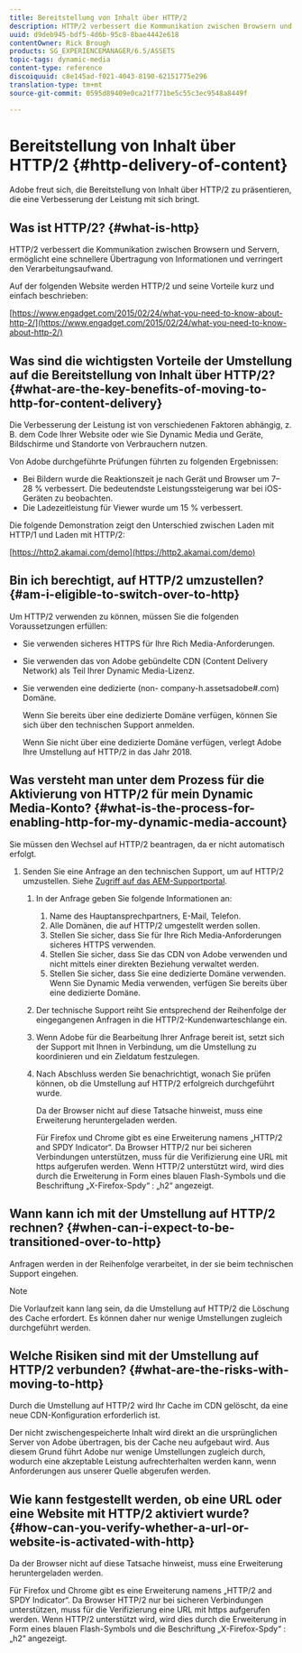 ```yaml
---
title: Bereitstellung von Inhalt über HTTP/2
description: HTTP/2 verbessert die Kommunikation zwischen Browsern und Servern, ermöglicht eine schnellere Übertragung von Informationen und verringert den Verarbeitungsaufwand.
uuid: d9deb945-bdf5-4d6b-95c8-8bae4442e618
contentOwner: Rick Brough
products: SG_EXPERIENCEMANAGER/6.5/ASSETS
topic-tags: dynamic-media
content-type: reference
discoiquuid: c8e145ad-f021-4043-8190-62151775e296
translation-type: tm+mt
source-git-commit: 0595d89409e0ca21f771be5c55c3ec9548a8449f

---
```



# Bereitstellung von Inhalt über HTTP/2 {#http-delivery-of-content}

Adobe freut sich, die Bereitstellung von Inhalt über HTTP/2 zu präsentieren, die eine Verbesserung der Leistung mit sich bringt. 

## Was ist HTTP/2? {#what-is-http}

HTTP/2 verbessert die Kommunikation zwischen Browsern und Servern, ermöglicht eine schnellere Übertragung von Informationen und verringert den Verarbeitungsaufwand.

Auf der folgenden Website werden HTTP/2 und seine Vorteile kurz und einfach beschrieben:

[https://www.engadget.com/2015/02/24/what-you-need-to-know-about-http-2/](https://www.engadget.com/2015/02/24/what-you-need-to-know-about-http-2/)

## Was sind die wichtigsten Vorteile der Umstellung auf die Bereitstellung von Inhalt über HTTP/2? {#what-are-the-key-benefits-of-moving-to-http-for-content-delivery}

Die Verbesserung der Leistung ist von verschiedenen Faktoren abhängig, z. B. dem Code Ihrer Website oder wie Sie Dynamic Media und Geräte, Bildschirme und Standorte von Verbrauchern nutzen.

Von Adobe durchgeführte Prüfungen führten zu folgenden Ergebnissen:

* Bei Bildern wurde die Reaktionszeit je nach Gerät und Browser um 7–28 % verbessert. Die bedeutendste Leistungssteigerung war bei iOS-Geräten zu beobachten.
* Die Ladezeitleistung für Viewer wurde um 15 % verbessert.

Die folgende Demonstration zeigt den Unterschied zwischen Laden mit HTTP/1 und Laden mit HTTP/2:

[https://http2.akamai.com/demo](https://http2.akamai.com/demo)

## Bin ich berechtigt, auf HTTP/2 umzustellen? {#am-i-eligible-to-switch-over-to-http}

Um HTTP/2 verwenden zu können, müssen Sie die folgenden Voraussetzungen erfüllen:

* Sie verwenden sicheres HTTPS für Ihre Rich Media-Anforderungen.
* Sie verwenden das von Adobe gebündelte CDN (Content Delivery Network) als Teil Ihrer Dynamic Media-Lizenz.
* Sie verwenden eine dedizierte (non- company-h.assetsadobe#.com) Domäne.

   Wenn Sie bereits über eine dedizierte Domäne verfügen, können Sie sich über den technischen Support anmelden.

   Wenn Sie nicht über eine dedizierte Domäne verfügen, verlegt Adobe Ihre Umstellung auf HTTP/2 in das Jahr 2018.

## Was versteht man unter dem Prozess für die Aktivierung von HTTP/2 für mein Dynamic Media-Konto? {#what-is-the-process-for-enabling-http-for-my-dynamic-media-account}

Sie müssen den Wechsel auf HTTP/2 beantragen, da er nicht automatisch erfolgt.

1. Senden Sie eine Anfrage an den technischen Support, um auf HTTP/2 umzustellen. Siehe [Zugriff auf das AEM-Supportportal](https://helpx.adobe.com/experience-manager/kb/accessing-aem-support-portal.html).

   1. In der Anfrage geben Sie folgende Informationen an:

      1. Name des Hauptansprechpartners, E-Mail, Telefon.
      1. Alle Domänen, die auf HTTP/2 umgestellt werden sollen.
      1. Stellen Sie sicher, dass Sie für Ihre Rich Media-Anforderungen sicheres HTTPS verwenden.
      1. Stellen Sie sicher, dass Sie das CDN von Adobe verwenden und nicht mittels einer direkten Beziehung verwaltet werden.
      1. Stellen Sie sicher, dass Sie eine dedizierte Domäne verwenden. Wenn Sie Dynamic Media verwenden, verfügen Sie bereits über eine dedizierte Domäne.
   1. Der technische Support reiht Sie entsprechend der Reihenfolge der eingegangenen Anfragen in die HTTP/2-Kundenwarteschlange ein.
   1. Wenn Adobe für die Bearbeitung Ihrer Anfrage bereit ist, setzt sich der Support mit Ihnen in Verbindung, um die Umstellung zu koordinieren und ein Zieldatum festzulegen.
   1. Nach Abschluss werden Sie benachrichtigt, wonach Sie prüfen können, ob die Umstellung auf HTTP/2 erfolgreich durchgeführt wurde.

      Da der Browser nicht auf diese Tatsache hinweist, muss eine Erweiterung heruntergeladen werden.

      Für Firefox und Chrome gibt es eine Erweiterung namens „HTTP/2 and SPDY Indicator“. Da Browser HTTP/2 nur bei sicheren Verbindungen unterstützen, muss für die Verifizierung eine URL mit https aufgerufen werden. Wenn HTTP/2 unterstützt wird, wird dies durch die Erweiterung in Form eines blauen Flash-Symbols und die Beschriftung „X-Firefox-Spdy“ : „h2“ angezeigt. 


## Wann kann ich mit der Umstellung auf HTTP/2 rechnen? {#when-can-i-expect-to-be-transitioned-over-to-http}

Anfragen werden in der Reihenfolge verarbeitet, in der sie beim technischen Support eingehen.

>[!NOTE]
>
>Die Vorlaufzeit kann lang sein, da die Umstellung auf HTTP/2 die Löschung des Cache erfordert. Es können daher nur wenige Umstellungen zugleich durchgeführt werden.

## Welche Risiken sind mit der Umstellung auf HTTP/2 verbunden? {#what-are-the-risks-with-moving-to-http}

Durch die Umstellung auf HTTP/2 wird Ihr Cache im CDN gelöscht, da eine neue CDN-Konfiguration erforderlich ist.

Der nicht zwischengespeicherte Inhalt wird direkt an die ursprünglichen Server von Adobe übertragen, bis der Cache neu aufgebaut wird. Aus diesem Grund führt Adobe nur wenige Umstellungen zugleich durch, wodurch eine akzeptable Leistung aufrechterhalten werden kann, wenn Anforderungen aus unserer Quelle abgerufen werden.

## Wie kann festgestellt werden, ob eine URL oder eine Website mit HTTP/2 aktiviert wurde? {#how-can-you-verify-whether-a-url-or-website-is-activated-with-http}

Da der Browser nicht auf diese Tatsache hinweist, muss eine Erweiterung heruntergeladen werden.

Für Firefox und Chrome gibt es eine Erweiterung namens „HTTP/2 and SPDY Indicator“. Da Browser HTTP/2 nur bei sicheren Verbindungen unterstützen, muss für die Verifizierung eine URL mit https aufgerufen werden. Wenn HTTP/2 unterstützt wird, wird dies durch die Erweiterung in Form eines blauen Flash-Symbols und die Beschriftung „X-Firefox-Spdy“ : „h2“ angezeigt. 
